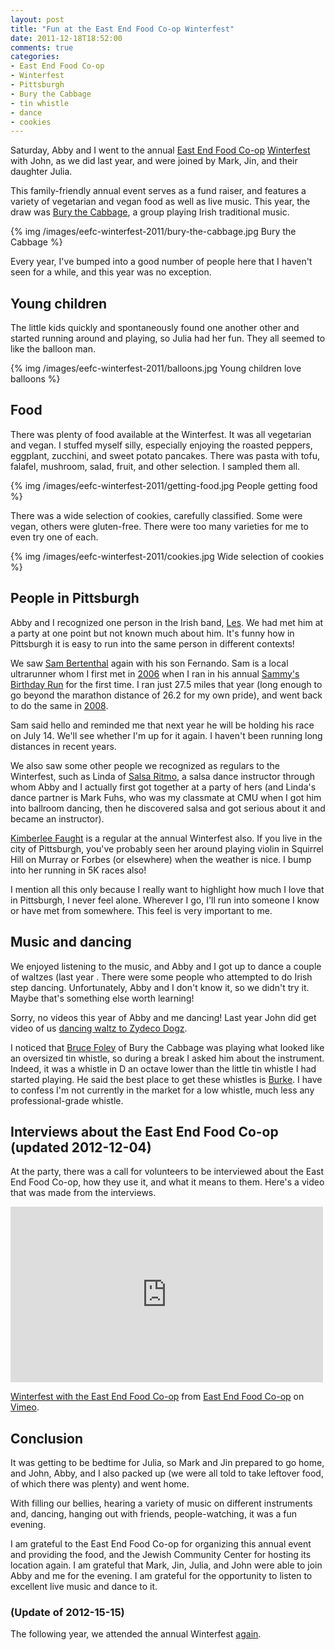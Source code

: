 ```yaml
---
layout: post
title: "Fun at the East End Food Co-op Winterfest"
date: 2011-12-18T18:52:00
comments: true
categories:
- East End Food Co-op
- Winterfest
- Pittsburgh
- Bury the Cabbage
- tin whistle
- dance
- cookies
---
```

Saturday, Abby and I went to the annual [East End Food Co-op](http://eastendfoodcoop.com/) [Winterfest](http://www.facebook.com/events/144638855639374/) with John, as we did last year, and were joined by Mark, Jin, and their daughter Julia.

This family-friendly annual event serves as a fund raiser, and features a variety of vegetarian and vegan food as well as live music. This year, the draw was [Bury the Cabbage](http://davidshelow.com/guitar/performance/ensemble.php), a group playing Irish traditional music.

{% img /images/eefc-winterfest-2011/bury-the-cabbage.jpg Bury the Cabbage %}

Every year, I've bumped into a good number of people here that I haven't seen for a while, and this year was no exception.

<!--more-->

## Young children

The little kids quickly and spontaneously found one another other and started running around and playing, so Julia had her fun. They all seemed to like the balloon man.

{% img /images/eefc-winterfest-2011/balloons.jpg Young children love balloons %}

## Food

There was plenty of food available at the Winterfest. It was all vegetarian and vegan. I stuffed myself silly, especially enjoying the roasted peppers, eggplant, zucchini, and sweet potato pancakes. There was pasta with tofu, falafel, mushroom, salad, fruit, and other selection. I sampled them all.

{% img /images/eefc-winterfest-2011/getting-food.jpg People getting food %}

There was a wide selection of cookies, carefully classified. Some were vegan, others were gluten-free. There were too many varieties for me to even try one of each.

{% img /images/eefc-winterfest-2011/cookies.jpg Wide selection of cookies %}

## People in Pittsburgh

Abby and I recognized one person in the Irish band, [Les](http://www.lesgetchell.com/). We had met him at a party at one point but not known much about him. It's funny how in Pittsburgh it is easy to run into the same person in different contexts!

We saw [Sam Bertenthal](http://www.cleanlink.com/sm/article/Endurance-Running-Takes-Will-Desire--550) again with his son Fernando. Sam is a local ultrarunner whom I first met in [2006](/images/franklin-finishing-sammys-birthday-run-2006.jpg) when I ran in his annual [Sammy's Birthday Run](http://www.runnersworld.com/community/forums/runner-communities/masters/sammys-6-hour-birthday-run-race-report-new-twists?plckFindPostKey=Cat:Runner%20CommunitiesForum:648106477Discussion:926106577Post:836106577) for the first time. I ran just 27.5 miles that year (long enough to go beyond the marathon distance of 26.2 for my own pride), and went back to do the same in [2008](/images/franklin-finishing-sammys-birthday-run-2008.jpg).

Sam said hello and reminded me that next year he will be holding his race on July 14. We'll see whether I'm up for it again. I haven't been running long distances in recent years.

We also saw some other people we recognized as regulars to the Winterfest, such as Linda of [Salsa Ritmo](http://www.salsaritmodance.org/), a salsa dance instructor through whom Abby and I actually first got together at a party of hers (and Linda's dance partner is Mark Fuhs, who was my classmate at CMU when I got him into ballroom dancing, then he discovered salsa and got serious about it and became an instructor).

[Kimberlee Faught](http://www.myspace.com/kimberleefaught) is a regular at the annual Winterfest also. If you live in the city of Pittsburgh, you've probably seen her around playing violin in Squirrel Hill on Murray or Forbes (or elsewhere) when the weather is nice. I bump into her running in 5K races also!

I mention all this only because I really want to highlight how much I love that in Pittsburgh, I never feel alone. Wherever I go, I'll run into someone I know or have met from somewhere. This feel is very important to me.

## Music and dancing

We enjoyed listening to the music, and Abby and I got up to dance a couple of waltzes (last year . There were some people who attempted to do Irish step dancing. Unfortunately, Abby and I don't know it, so we didn't try it. Maybe that's something else worth learning!

Sorry, no videos this year of Abby and me dancing! Last year John did get video of us [dancing waltz to Zydeco Dogz](http://www.youtube.com/watch?v=SKWXpkHF20g).

I noticed that [Bruce Foley](http://brucefoley.com/) of Bury the Cabbage was playing what looked like an oversized tin whistle, so during a break I asked him about the instrument. Indeed, it was a whistle in D an octave lower than the little tin whistle I had started playing. He said the best place to get these whistles is [Burke](http://www.burkewhistles.com/). I have to confess I'm not currently in the market for a low whistle, much less any professional-grade whistle.

## Interviews about the East End Food Co-op (updated 2012-12-04)

At the party, there was a call for volunteers to be interviewed about the East End Food Co-op, how they use it, and what it means to them. Here's a video that was made from the interviews.

<iframe src="http://player.vimeo.com/video/37628327?badge=0" width="500" height="281" frameborder="0" webkitAllowFullScreen mozallowfullscreen allowFullScreen></iframe> <p><a href="http://vimeo.com/37628327">Winterfest with the East End Food Co-op</a> from <a href="http://vimeo.com/user10547223">East End Food Co-op</a> on <a href="http://vimeo.com">Vimeo</a>.</p>

## Conclusion

It was getting to be bedtime for Julia, so Mark and Jin prepared to go home, and John, Abby, and I also packed up (we were all told to take leftover food, of which there was plenty) and went home.

With filling our bellies, hearing a variety of music on different instruments and, dancing, hanging out with friends, people-watching, it was a fun evening.

I am grateful to the East End Food Co-op for organizing this annual event and providing the food, and the Jewish Community Center for hosting its location again. I am grateful that Mark, Jin, Julia, and John were able to join Abby and me for the evening. I am grateful for the opportunity to listen to excellent live music and dance to it.

### (Update of 2012-15-15)

The following year, we attended the annual Winterfest [again](/blog/2012/12/15/east-end-food-co-op-winterfest-2012/).
